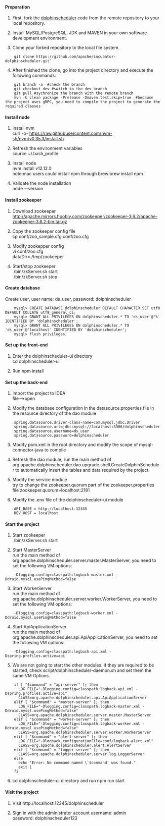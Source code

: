 #### Preparation

1. First, fork the [dolphinscheduler](https://github.com/apache/incubator-dolphinscheduler) code from the remote repository to your local repository.

2. Install MySQL/PostgreSQL, JDK and MAVEN in your own software development environment.

3. Clone your forked repository to the local file system.
```
    git clone https://github.com/apache/incubator-dolphinscheduler.git`
```
4. After finished the clone, go into the project directory and execute the following commands:
```
    git branch -a  #check the branch
    git checkout dev #switch to the dev branch
    git pull #sychronize the branch with the remote branch
    mvn -U clean package -Prelease -Dmaven.test.skip=true  #because the project uses gRPC, you need to compile the project to generate the required classes
```
#### Install node

1. Install nvm  
curl -o- https://raw.githubusercontent.com/nvm-sh/nvm/v0.35.3/install.sh 

2. Refresh the environment variables  
source ~/.bash_profile

3. Install node  
nvm install v12.12.0  
note:mac users could install npm through brew:brew install npm

4. Validate the node installation  
node --version

#### Install zookeeper

1. Download zookeeper  
http://apache.mirrors.hoobly.com/zookeeper/zookeeper-3.6.2/apache-zookeeper-3.6.2-bin.tar.gz

2. Copy the zookeeper config file  
cp conf/zoo_sample.cfg conf/zoo.cfg

3. Modify zookepper config  
vi conf/zoo.cfg  
dataDir=./tmp/zookeeper

4. Start/stop zookeeper  
./bin/zkServer.sh start  
./bin/zkServer.sh stop

#### Create database

Create user, user name: ds_user, password: dolphinscheduler
```
    mysql> CREATE DATABASE dolphinscheduler DEFAULT CHARACTER SET utf8 DEFAULT COLLATE utf8_general_ci;
    mysql> GRANT ALL PRIVILEGES ON dolphinscheduler.* TO 'ds_user'@'%' IDENTIFIED BY 'dolphinscheduler';
    mysql> GRANT ALL PRIVILEGES ON dolphinscheduler.* TO 'ds_user'@'localhost' IDENTIFIED BY 'dolphinscheduler';
    mysql> flush privileges;
```

#### Set up the front-end

1. Enter the dolphinscheduler-ui directory  
cd dolphinscheduler-ui

2. Run npm install

#### Set up the back-end

1. Import the project to IDEA  
file-->open

2. Modify the database configuration in the datasource.properties file in the resource directory of the dao module
```
    spring.datasource.driver-class-name=com.mysql.jdbc.Driver
    spring.datasource.url=jdbc:mysql://localhost:3306/dolphinscheduler
    spring.datasource.username=ds_user
    spring.datasource.password=dolphinscheduler  
```

3. Modify pom.xml in the root directory and modify the scope of mysql-connector-java to compile

4. Refresh the dao module, run the main method of org.apache.dolphinscheduler.dao.upgrade.shell.CreateDolphinScheduler to automatically insert the tables and data required by the project.

5. Modify the service module  
try to change the zookeeper.quorum part of the zookeeper.properties file
zookeeper.quorum=localhost:2181

6. Modify the .env file of the dolphinscheduler-ui module
```
    API_BASE = http://localhost:12345
    DEV_HOST = localhost
```

#### Start the project

1. Start zookeeper  
./bin/zkServer.sh start

2. Start MasterServer  
run the main method of org.apache.dolphinscheduler.server.master.MasterServer, you need to set the following VM options:
```
    -Dlogging.config=classpath:logback-master.xml -Ddruid.mysql.usePingMethod=false
```
3. Start WorkerServer  
run the main method of org.apache.dolphinscheduler.server.worker.WorkerServer, you need to set the following VM options:
```
    -Dlogging.config=classpath:logback-worker.xml -Ddruid.mysql.usePingMethod=false
```
4. Start ApiApplicationServer  
run the main method of org.apache.dolphinscheduler.api.ApiApplicationServer, you need to set the following VM options:
```
    -Dlogging.config=classpath:logback-api.xml -Dspring.profiles.active=api
```
5. We are not going to start the other modules. if they are required to be started, check script/dolphinscheduler-daemon.sh and set them the same VM Options.
```
    if [ "$command" = "api-server" ]; then
      LOG_FILE="-Dlogging.config=classpath:logback-api.xml -Dspring.profiles.active=api"
      CLASS=org.apache.dolphinscheduler.api.ApiApplicationServer
    elif [ "$command" = "master-server" ]; then
      LOG_FILE="-Dlogging.config=classpath:logback-master.xml -Ddruid.mysql.usePingMethod=false"
      CLASS=org.apache.dolphinscheduler.server.master.MasterServer
    elif [ "$command" = "worker-server" ]; then
      LOG_FILE="-Dlogging.config=classpath:logback-worker.xml -Ddruid.mysql.usePingMethod=false"
      CLASS=org.apache.dolphinscheduler.server.worker.WorkerServer
    elif [ "$command" = "alert-server" ]; then
      LOG_FILE="-Dlogback.configurationFile=conf/logback-alert.xml"
      CLASS=org.apache.dolphinscheduler.alert.AlertServer
    elif [ "$command" = "logger-server" ]; then
      CLASS=org.apache.dolphinscheduler.server.log.LoggerServer
    else
      echo "Error: No command named \`$command' was found."
      exit 1
    fi
```

6. cd dolphinscheduler-ui directory and run npm run start

#### Visit the project
1. Visit http://localhost:12345/dolphinscheduler

2. Sign in with the administrator account
username: admin  
password: dolphinscheduler123